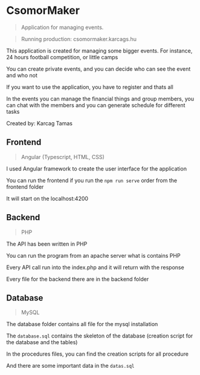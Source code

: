 # CsomorMaker

> Application for managing events.

> Running production: csomormaker.karcags.hu

This application is created for managing some bigger events. For instance, 24 hours football competition, or little camps

You can create private events, and you can decide who can see the event and who not

If you want to use the application, you have to register and thats all

In the events you can manage the financial things and group members, you can chat with the members and you can generate schedule for different tasks

Created by: Karcag Tamas

## Frontend

> Angular (Typescript, HTML, CSS)

I used Angular framework to create the user interface for the application

You can run the frontend if you run the `npm run serve` order from the frontend folder

It will start on the localhost:4200

## Backend

> PHP

The API has been written in PHP

You can run the program from an apache server what is contains PHP

Every API call run into the index.php and it will return with the response

Every file for the backend there are in the backend folder

## Database

> MySQL

The database folder contains all file for the mysql installation

The `database.sql` contains the skeleton of the database (creation script for the database and the tables)

In the procedures files, you can find the creation scripts for all procedure

And there are some important data in the `datas.sql`
